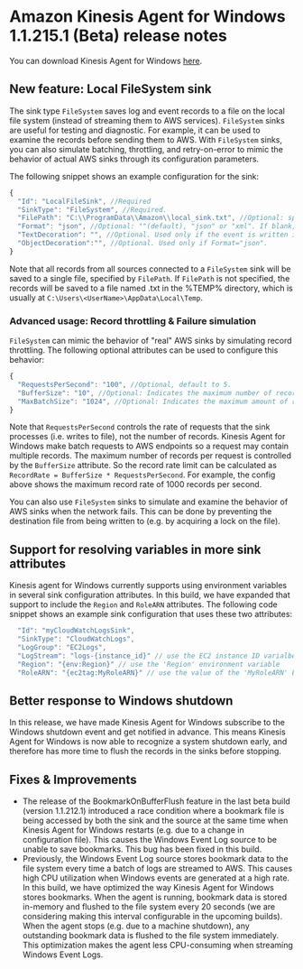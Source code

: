 # Amazon Kinesis Agent for Windows 1.1.215.1 (Beta) release notes
You can download Kinesis Agent for Windows [here](https://s3-us-west-2.amazonaws.com/kinesis-agent-windows/beta/index.html).
## New feature: Local FileSystem sink

The sink type `FileSystem` saves log and event records to a file on the local file system (instead of streaming them to AWS services). `FileSystem` sinks are useful for testing and diagnostic. For example, it can be used to examine the records before sending them to AWS. With `FileSystem` sinks, you can also simulate batching, throttling, and retry-on-error to mimic the behavior of actual AWS sinks through its configuration parameters.

The following snippet shows an example configuration for the sink:
```javascript
{
  "Id": "LocalFileSink", //Required
  "SinkType": "FileSystem", //Required. 
  "FilePath": "C:\\ProgramData\\Amazon\\local_sink.txt", //Optional: specify the file where records are saved. Default to <TempPath>\\<SinkId>.txt
  "Format": "json", //Optional: ""(default), "json" or "xml". If blank, the event is written to the file in plain text.
  "TextDecoration": "", //Optional. Used only if the event is written in plain text.
  "ObjectDecoration":"", //Optional. Used only if Format="json".
}
```

Note that all records from all sources connected to a `FileSystem` sink will be saved to a single file, specified by `FilePath`. If `FilePath` is not specified, the records will be saved to a file named <SinkId>.txt in the %TEMP% directory, which is usually at `C:\Users\<UserName>\AppData\Local\Temp`.

### Advanced usage: Record throttling & Failure simulation
`FileSystem` can mimic the behavior of "real" AWS sinks by simulating record throttling. The following optional attributes can be used to configure this behavior:
```javascript
{
  "RequestsPerSecond": "100", //Optional, default to 5.
  "BufferSize": "10", //Optional: Indicates the maximum number of records that the sink batches events before saving to file. Type is string.
  "MaxBatchSize": "1024", //Optional: Indicates the maximum amount of record data (in bytes) that the sink batches events before saving to file. Type is string.
}
```
Note that `RequestsPerSecond` controls the rate of requests that the sink processes (i.e. writes to file), not the number of records. Kinesis Agent for Windows make batch requests to AWS endpoints so a request may contain multiple records. The maximum number of records per request is controlled by the `BufferSize` attribute. So the record rate limit can be calculated as `RecordRate = BufferSize * RequestsPerSecond`. For example, the config above shows the maximum record rate of 1000 records per second.

You can also use `FileSystem` sinks to simulate and examine the behavior of AWS sinks when the network fails. This can be done by preventing the destination file from being written to (e.g. by acquiring a lock on the file).

## Support for resolving variables in more sink attributes

Kinesis agent for Windows currently supports using environment variables in several sink configuration attributes. In this build, we have expanded that support to include the `Region` and `RoleARN` attributes.
The following code snippet shows an example sink configuration that uses these two attributes:
```javascript
  "Id": "myCloudWatchLogsSink",
  "SinkType": "CloudWatchLogs",
  "LogGroup": "EC2Logs",
  "LogStream": "logs-{instance_id}" // use the EC2 instance ID varialbe
  "Region": "{env:Region}" // use the 'Region' environment variable
  "RoleARN": "{ec2tag:MyRoleARN}" // use the value of the 'MyRoleARN' EC2 tag
``` 

## Better response to Windows shutdown
In this release, we have made Kinesis Agent for Windows subscribe to the Windows shutdown event and get notified in advance. This means Kinesis Agent for Windows is now able to recognize a system shutdown early, and therefore has more time to flush the records in the sinks before stopping.

## Fixes & Improvements

* The release of the BookmarkOnBufferFlush feature in the last beta build (version 1.1.212.1) introduced a race condition where a bookmark file is being accessed by both the sink and the source at the same time when Kinesis Agent for Windows restarts (e.g. due to a change in configuration file). This causes the Windows Event Log source to be unable to save bookmarks. This bug has been fixed in this build. 
* Previously, the Windows Event Log source stores bookmark data to the file system every time a batch of logs are streamed to AWS. This causes high CPU utilization when Windows events are generated at a high rate. In this build, we have optimized the way Kinesis Agent for Windows stores bookmarks. When the agent is running, bookmark data is stored in-memory and flushed to the file system every 20 seconds (we are considering making this interval configurable in the upcoming builds). When the agent stops (e.g. due to a machine shutdown), any outstanding bookmark data is flushed to the file system immediately. This optimization makes the agent less CPU-consuming when streaming Windows Event Logs.
